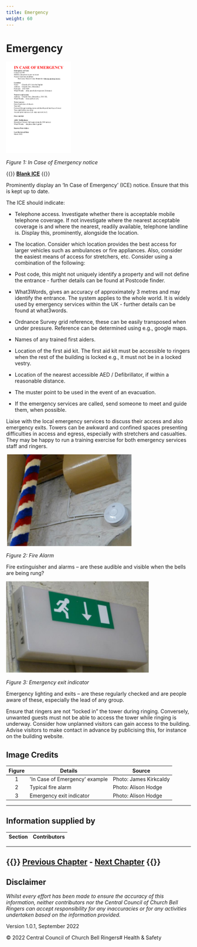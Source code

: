 ```yaml
---
title: Emergency
weight: 60
---
```


# Emergency 
  
<img src="Broadclyst_ICE.jpg" alt="drawing" height="250">

*Figure 1: In Case of Emergency notice*

{{<hint info>}}
**[Blank ICE](../061-ICE)**
{{</hint>}}

Prominently display an ‘In Case of Emergency’ (ICE) notice. Ensure that this is kept up to date. 

The ICE should indicate: 

- Telephone access. Investigate whether there is acceptable mobile telephone coverage. If not investigate where the nearest acceptable coverage is and where the nearest, readily available, telephone landline is. Display this, prominently, alongside the location. 

- The location. Consider which location provides the best access for larger vehicles such as ambulances or fire appliances. Also, consider the easiest means of access for stretchers, etc. Consider using a combination of the following: 

- Post code, this might not uniquely identify a property and will not define the entrance - further details can be found at Postcode finder. 

- What3Words, gives an accuracy of approximately 3 metres and may identify the entrance. The system applies to the whole world. It is widely used by emergency services within the UK - further details can be found at what3words.  

- Ordnance Survey grid reference, these can be easily transposed when under pressure. Reference can be determined using e.g., google maps. 

- Names of any trained first aiders. 

- Location of the first aid kit. The first aid kit must be accessible to ringers when the rest of the building is locked e.g., it must not be in a locked vestry. 

- Location of the nearest accessible AED / Defibrillator, if within a reasonable distance. 

- The muster point to be used in the event of an evacuation. 

- If the emergency services are called, send someone to meet and guide them, when possible. 

Liaise with the local emergency services to discuss their access and also emergency exits. Towers can be awkward and confined spaces presenting difficulties in access and egress, especially with stretchers and casualties. They may be happy to run a training exercise for both emergency services staff and ringers. 

<img src="Fire_alarm.jpg" alt="drawing" height="250">

*Figure 2: Fire Alarm*

Fire extinguisher and alarms – are these audible and visible when the bells are being rung? 

<img src="Exit_indicator.jpg" alt="drawing" height="250"> 
 
*Figure 3: Emergency exit indicator*

Emergency lighting and exits – are these regularly checked and are people aware of these, especially the lead of any group. 

Ensure that ringers are not “locked in” the tower during ringing. Conversely, unwanted guests must not be able to access the tower while ringing is underway. Consider how unplanned visitors can gain access to the building. Advise visitors to make contact in advance by publicising this, for instance on the building website. 

 ## Image Credits

| Figure | Details | Source |
| :---: | --- | --- |
| 1 | 'In Case of Emergency' example | Photo: James Kirkcaldy |
| 2 | Typical fire alarm | Photo: Alison Hodge |
| 3 | Emergency exit indicator | Photo: Alison Hodge |

----

## Information supplied by 

| Section | Contributors |
| :---: | --- |

----

{{<hint info>}}
**[Previous Chapter](../050-HealthSafety)** - **[Next Chapter](../070-RingingChamber/)**
{{</hint>}}
----

## Disclaimer
 
*Whilst every effort has been made to ensure the accuracy of this information, neither contributors nor the Central Council of Church Bell Ringers can accept responsibility for any inaccuracies or for any activities undertaken based on the information provided.*

Version 1.0.1, September 2022

© 2022 Central Council of Church Bell Ringers# Health & Safety 

